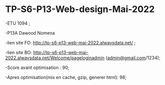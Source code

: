 # TP-S6-P13-Web-design-Mai-2022
-ETU 1094 ;

-P13A Dawood Nomena

-lien site FO: http://tp-s6-p13-web-mai-2022.alwaysdata.net/  ;

-lien site BO: http://tp-s6-p13-web-mai-2022.alwaysdata.net/Welcome/pageloginadmin (admin@gmail.com/1234);

-Score avant optimisation : 90;

-Apres optimisation(mis en cache, gzip, generer html): 98;
